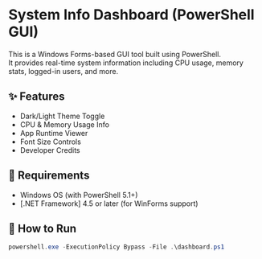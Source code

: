 # System Info Dashboard (PowerShell GUI)

This is a Windows Forms-based GUI tool built using PowerShell.  
It provides real-time system information including CPU usage, memory stats, logged-in users, and more.

## ✨ Features
- Dark/Light Theme Toggle
- CPU & Memory Usage Info
- App Runtime Viewer
- Font Size Controls
- Developer Credits

## 🔧 Requirements
- Windows OS (with PowerShell 5.1+)
- [.NET Framework] 4.5 or later (for WinForms support)

## 🚀 How to Run

```powershell
powershell.exe -ExecutionPolicy Bypass -File .\dashboard.ps1
